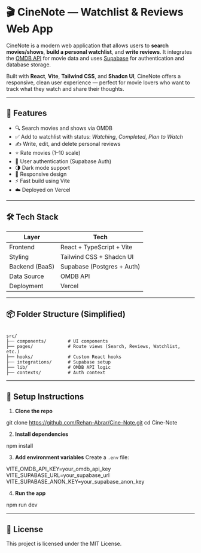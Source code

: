 # 🎬 CineNote — Watchlist & Reviews Web App

CineNote is a modern web application that allows users to **search movies/shows**, **build a personal watchlist**, and **write reviews**. It integrates the [OMDB API](http://www.omdbapi.com/) for movie data and uses [Supabase](https://supabase.com) for authentication and database storage.

Built with **React**, **Vite**, **Tailwind CSS**, and **Shadcn UI**, CineNote offers a responsive, clean user experience — perfect for movie lovers who want to track what they watch and share their thoughts.

---

## 🚀 Features

- 🔍 Search movies and shows via OMDB
- ✅ Add to watchlist with status: _Watching_, _Completed_, _Plan to Watch_
- ✍️ Write, edit, and delete personal reviews
- ⭐ Rate movies (1–10 scale)
- 🔐 User authentication (Supabase Auth)
- 🌗 Dark mode support
- 📱 Responsive design
- ⚡ Fast build using Vite
- ☁️ Deployed on Vercel

---

## 🛠️ Tech Stack

| Layer         | Tech                       |
|---------------|----------------------------|
| Frontend      | React + TypeScript + Vite  |
| Styling       | Tailwind CSS + Shadcn UI   |
| Backend (BaaS)| Supabase (Postgres + Auth) |
| Data Source   | OMDB API                   |
| Deployment    | Vercel                     |

---

## 📦 Folder Structure (Simplified)

```

src/
├── components/        # UI components
├── pages/             # Route views (Search, Reviews, Watchlist, etc.)
├── hooks/             # Custom React hooks
├── integrations/      # Supabase setup
├── lib/               # OMDB API logic
├── contexts/          # Auth context

````

---

## 📄 Setup Instructions

1. **Clone the repo**

git clone https://github.com/Rehan-Abrar/Cine-Note.git
cd Cine-Note


2. **Install dependencies**

npm install

3. **Add environment variables**
   Create a `.env` file:

VITE_OMDB_API_KEY=your_omdb_api_key
VITE_SUPABASE_URL=your_supabase_url
VITE_SUPABASE_ANON_KEY=your_supabase_anon_key

4. **Run the app**

npm run dev

---


## 📃 License

This project is licensed under the MIT License.

